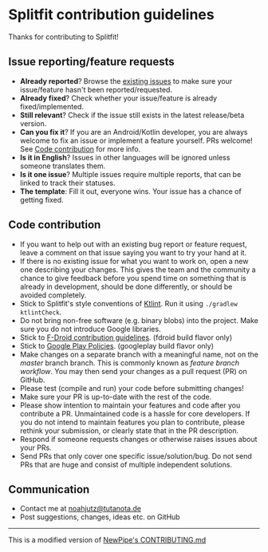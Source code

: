 # Splitfit contribution guidelines

Thanks for contributing to Splitfit!

## Issue reporting/feature requests

* **Already reported**? Browse the [existing issues](https://github.com/noahjutz/Splitfit/issues) to make sure your issue/feature hasn't been reported/requested.
* **Already fixed**? Check whether your issue/feature is already fixed/implemented.
* **Still relevant**? Check if the issue still exists in the latest release/beta version.
* **Can you fix it**? If you are an Android/Kotlin developer, you are always welcome to fix an issue or implement a feature yourself. PRs welcome! See [Code contribution](#code-contribution) for more info.
* **Is it in English**? Issues in other languages will be ignored unless someone translates them.
* **Is it one issue**? Multiple issues require multiple reports, that can be linked to track their statuses.
* **The template**: Fill it out, everyone wins. Your issue has a chance of getting fixed.

## Code contribution

* If you want to help out with an existing bug report or feature request, leave a comment on that issue saying you want to try your hand at it.
* If there is no existing issue for what you want to work on, open a new one describing your changes. This gives the team and the community a chance to give feedback before you spend time on something that is already in development, should be done differently, or should be avoided completely.
* Stick to Splitfit's style conventions of [Ktlint](https://ktlint.github.io/). Run it using `./gradlew ktlintCheck`.
* Do not bring non-free software (e.g. binary blobs) into the project. Make sure you do not introduce Google
  libraries.
* Stick to [F-Droid contribution guidelines](https://f-droid.org/wiki/page/Inclusion_Policy). (fdroid build flavor only)
* Stick to [Google Play Policies](https://play.google.com/about/developer-content-policy/). (googleplay build flavor only)
* Make changes on a separate branch with a meaningful name, not on the _master_ branch branch. This is commonly known as *feature branch workflow*. You may then send your changes as a pull request (PR) on GitHub.
* Please test (compile and run) your code before submitting changes!
* Make sure your PR is up-to-date with the rest of the code.
* Please show intention to maintain your features and code after you contribute a PR. Unmaintained code is a hassle for core developers. If you do not intend to maintain features you plan to contribute, please rethink your submission, or clearly state that in the PR description.
* Respond if someone requests changes or otherwise raises issues about your PRs.
* Send PRs that only cover one specific issue/solution/bug. Do not send PRs that are huge and consist of multiple independent solutions.

## Communication

* Contact me at noahjutz@tutanota.de
* Post suggestions, changes, ideas etc. on GitHub

---
This is a modified version of [NewPipe's CONTRIBUTING.md](https://github.com/TeamNewPipe/NewPipe/blob/3ad14e4adf04d516a3e29d03268ba214c79671fa/.github/CONTRIBUTING.md)
